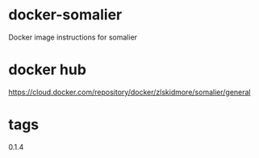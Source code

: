 # docker-somalier
Docker image instructions for somalier

# docker hub
https://cloud.docker.com/repository/docker/zlskidmore/somalier/general

# tags
0.1.4
